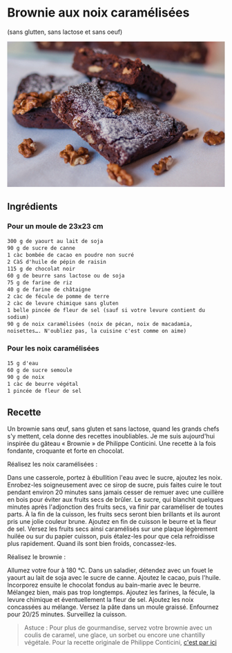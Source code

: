 # Brownie aux noix caramélisées
(sans glutten, sans lactose et sans oeuf)  

![](../img/Brownie-aux-noix-caramlises4.jpg)

## Ingrédients
### Pour un moule de 23x23 cm
    300 g de yaourt au lait de soja
    90 g de sucre de canne
    1 càc bombée de cacao en poudre non sucré
    2 CàS d'huile de pépin de raisin
    115 g de chocolat noir
    60 g de beurre sans lactose ou de soja
    75 g de farine de riz
    40 g de farine de châtaigne
    2 càc de fécule de pomme de terre
    2 càc de levure chimique sans gluten
    1 belle pincée de fleur de sel (sauf si votre levure contient du sodium)
    90 g de noix caramélisées (noix de pécan, noix de macadamia, noisettes…. N'oubliez pas, la cuisine c'est comme on aime)

### Pour les noix caramélisées
    15 g d'eau
    60 g de sucre semoule
    90 g de noix
    1 càc de beurre végétal
    1 pincée de fleur de sel

## Recette
Un brownie sans œuf, sans gluten et sans lactose, quand les grands chefs s'y mettent, cela donne des recettes inoubliables. Je me suis aujourd'hui inspirée du gâteau « Brownie » de Philippe Conticini. Une recette à la fois fondante, croquante et forte en chocolat.

Réalisez les noix caramélisées :

Dans une casserole, portez à ébullition l'eau avec le sucre, ajoutez les noix. Enrobez-les soigneusement avec ce sirop de sucre, puis faites cuire le tout pendant environ 20 minutes sans jamais cesser de remuer avec une cuillère en bois pour éviter aux fruits secs de brûler. Le sucre, qui blanchit quelques minutes après l'adjonction des fruits secs, va finir par caraméliser de toutes parts. À la fin de la cuisson, les fruits secs seront bien brillants et ils auront pris une jolie couleur brune. Ajoutez en fin de cuisson le beurre et la fleur de sel.
Versez les fruits secs ainsi caramélisés sur une plaque légèrement huilée ou sur du papier cuisson, puis étalez-les pour que cela refroidisse plus rapidement. Quand ils sont bien froids, concassez-les.

Réalisez le brownie :

Allumez votre four à 180 °C.
Dans un saladier, détendez avec un fouet le yaourt au lait de soja avec le sucre de canne. Ajoutez le cacao, puis l'huile. Incorporez ensuite le chocolat fondus au bain-marie avec le beurre. Mélangez bien, mais pas trop longtemps. Ajoutez les farines, la fécule, la levure chimique et éventuellement la fleur de sel. Ajoutez les noix concassées au mélange.
Versez la pâte dans un moule graissé. Enfournez pour 20/25 minutes. Surveillez la cuisson.

> Astuce : Pour plus de gourmandise, servez votre brownie avec un coulis de caramel, une glace, un sorbet ou encore une chantilly végétale.
> Pour la recette originale de Philippe Conticini, [c'est par ici](https://m.facebook.com/story.php?story_fbid=681936731965965&substory_index=0&id=101025623390415)
